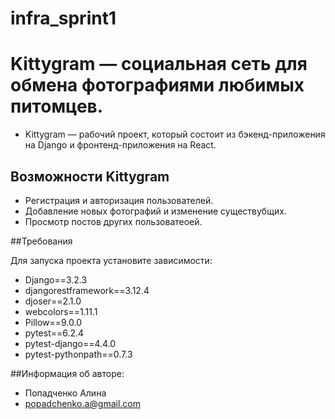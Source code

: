 # infra_sprint1

# Kittygram — социальная сеть для обмена фотографиями любимых питомцев. 

- Kittygram — рабочий проект, который состоит из бэкенд-приложения на Django
и фронтенд-приложения на React.	

## Возможности Kittygram 

- Регистрация и авторизация пользователей.
- Добавление новых фотографий и изменение существубщих.
- Просмотр постов других пользоватеоей.

##Требования

Для запуска проекта установите зависимости:
- Django==3.2.3
- djangorestframework==3.12.4
- djoser==2.1.0
- webcolors==1.11.1
- Pillow==9.0.0
- pytest==6.2.4
- pytest-django==4.4.0
- pytest-pythonpath==0.7.3

##Информация об авторе:

- Попадченко Алина
- popadchenko.a@gmail.com
